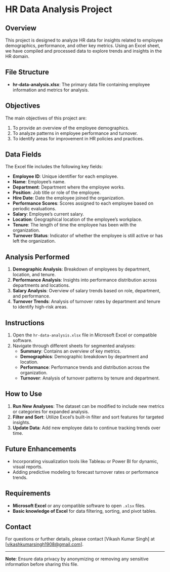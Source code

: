 # HR Data Analysis Project

## Overview
This project is designed to analyze HR data for insights related to employee demographics, performance, and other key metrics. Using an Excel sheet, we have compiled and processed data to explore trends and insights in the HR domain.

## File Structure
- **hr-data-analysis.xlsx**: The primary data file containing employee information and metrics for analysis.

## Objectives
The main objectives of this project are:
1. To provide an overview of the employee demographics.
2. To analyze patterns in employee performance and turnover.
3. To identify areas for improvement in HR policies and practices.

## Data Fields
The Excel file includes the following key fields:
- **Employee ID**: Unique identifier for each employee.
- **Name**: Employee’s name.
- **Department**: Department where the employee works.
- **Position**: Job title or role of the employee.
- **Hire Date**: Date the employee joined the organization.
- **Performance Scores**: Scores assigned to each employee based on periodic evaluations.
- **Salary**: Employee’s current salary.
- **Location**: Geographical location of the employee’s workplace.
- **Tenure**: The length of time the employee has been with the organization.
- **Turnover Status**: Indicator of whether the employee is still active or has left the organization.

## Analysis Performed
1. **Demographic Analysis**: Breakdown of employees by department, location, and tenure.
2. **Performance Analysis**: Insights into performance distribution across departments and locations.
3. **Salary Analysis**: Overview of salary trends based on role, department, and performance.
4. **Turnover Trends**: Analysis of turnover rates by department and tenure to identify high-risk areas.

## Instructions
1. Open the `hr-data-analysis.xlsx` file in Microsoft Excel or compatible software.
2. Navigate through different sheets for segmented analyses:
   - **Summary**: Contains an overview of key metrics.
   - **Demographics**: Demographic breakdown by department and location.
   - **Performance**: Performance trends and distribution across the organization.
   - **Turnover**: Analysis of turnover patterns by tenure and department.

## How to Use
1. **Run New Analyses**: The dataset can be modified to include new metrics or categories for expanded analysis.
2. **Filter and Sort**: Utilize Excel’s built-in filter and sort features for targeted insights.
3. **Update Data**: Add new employee data to continue tracking trends over time.

## Future Enhancements
- Incorporating visualization tools like Tableau or Power BI for dynamic, visual reports.
- Adding predictive modeling to forecast turnover rates or performance trends.

## Requirements
- **Microsoft Excel** or any compatible software to open `.xlsx` files.
- **Basic knowledge of Excel** for data filtering, sorting, and pivot tables.

## Contact
For questions or further details, please contact [Vikash Kumar Singh] at [vikashkumarsingh1908@gmail.com].

---

**Note**: Ensure data privacy by anonymizing or removing any sensitive information before sharing this file.
